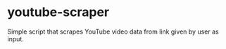 # youtube-scraper


Simple script that scrapes YouTube video data from link given by user as input.
